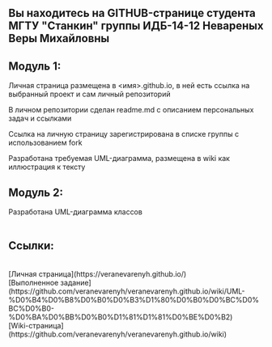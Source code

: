 <h2 align="left">Вы находитесь на GITHUB-странице студента МГТУ "Станкин" группы ИДБ-14-12 Невареных Веры Михайловны</h2>

<h2 align="left">Модуль 1:</h2>

Личная страница размещена в <имя>.github.io, в ней есть ссылка на выбранный проект и сам личный репозиторий

В личном репозитории сделан readme.md с описанием персональных задач и ссылками

Ссылка на личную страницу зарегистрирована в списке группы с использованием fork

Разработана требуемая UML-диаграмма, размещена в wiki как иллюстрация к тексту

<h2 align="left">Модуль 2:</h2>

Разработана UML-диаграмма классов
<br>
</br>

<h2 align="left">Cсылки:</h2>
<br>
[Личная страница](https://veranevarenyh.github.io/)
<br>
[Выполненное задание](https://github.com/veranevarenyh/veranevarenyh.github.io/wiki/UML-%D0%B4%D0%B8%D0%B0%D0%B3%D1%80%D0%B0%D0%BC%D0%BC%D0%B0-%D0%BA%D0%BB%D0%B0%D1%81%D1%81%D0%BE%D0%B2)
<br>
[Wiki-страница](https://github.com/veranevarenyh/veranevarenyh.github.io/wiki)
